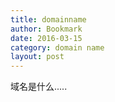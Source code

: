 ```yaml
---
title: domainname
author: Bookmark
date: 2016-03-15
category: domain name
layout: post
---
```


 域名是什么.....
